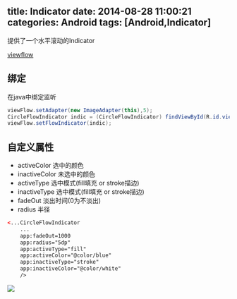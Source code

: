 title: Indicator
date: 2014-08-28 11:00:21
categories: Android
tags: [Android,Indicator]
---
提供了一个水平滚动的Indicator
<!--more-->
[viewflow](https://github.com/pakerfeldt/android-viewflow)

## 绑定
在java中绑定监听
```java
viewFlow.setAdapter(new ImageAdapter(this),5);
CircleFlowIndicator indic = (CircleFlowIndicator) findViewById(R.id.viewflowindic);
viewFlow.setFlowIndicator(indic);
```
## 自定义属性
+ activeColor 选中的颜色
+ inactiveColor 未选中的颜色
+ activeType 选中模式(fill填充 or stroke描边)
+ inactiveType 选中模式(fill填充 or stroke描边)
+ fadeOut 淡出时间(0为不淡出)
+ radius 半径
```xml
<...CircleFlowIndicator
	...
	app:fadeOut=1000
	app:radius="5dp"
	app:activeType="fill"
	app:activeColor="@color/blue"
	app:inactiveType="stroke"
	app:inactiveColor="@color/white"
	/>
```
[](https://github.com/zt1991616/ViewFlowDemo)

![](/img/14082801.png)